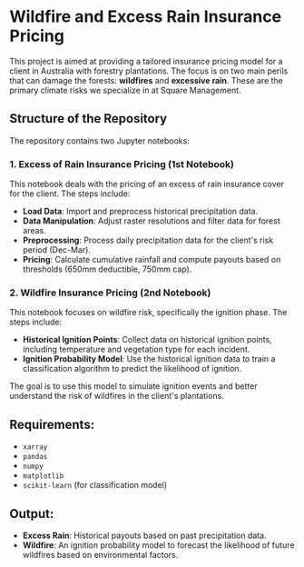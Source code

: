 # Wildfire and Excess Rain Insurance Pricing

This project is aimed at providing a tailored insurance pricing model for a client in Australia with forestry plantations. The focus is on two main perils that can damage the forests: **wildfires** and **excessive rain**. These are the primary climate risks we specialize in at Square Management.

## Structure of the Repository
The repository contains two Jupyter notebooks:

### 1. Excess of Rain Insurance Pricing (1st Notebook)
This notebook deals with the pricing of an excess of rain insurance cover for the client. The steps include:
- **Load Data**: Import and preprocess historical precipitation data.
- **Data Manipulation**: Adjust raster resolutions and filter data for forest areas.
- **Preprocessing**: Process daily precipitation data for the client's risk period (Dec-Mar).
- **Pricing**: Calculate cumulative rainfall and compute payouts based on thresholds (650mm deductible, 750mm cap).
  
### 2. Wildfire Insurance Pricing (2nd Notebook)
This notebook focuses on wildfire risk, specifically the ignition phase. The steps include:
- **Historical Ignition Points**: Collect data on historical ignition points, including temperature and vegetation type for each incident.
- **Ignition Probability Model**: Use the historical ignition data to train a classification algorithm to predict the likelihood of ignition.
  
The goal is to use this model to simulate ignition events and better understand the risk of wildfires in the client's plantations.

## Requirements:
- `xarray`
- `pandas`
- `numpy`
- `matplotlib`
- `scikit-learn` (for classification model)

## Output:
- **Excess Rain**: Historical payouts based on past precipitation data.
- **Wildfire**: An ignition probability model to forecast the likelihood of future wildfires based on environmental factors.

